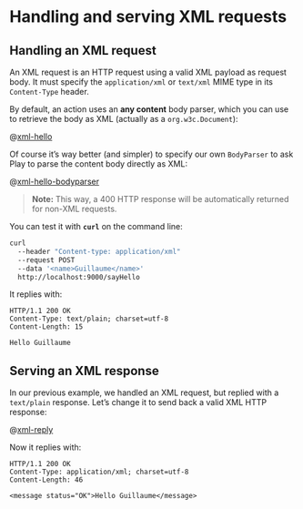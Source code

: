 <!--- Copyright (C) 2009-2016 Lightbend Inc. <https://www.lightbend.com> -->
# Handling and serving XML requests

## Handling an XML request

An XML request is an HTTP request using a valid XML payload as request body. It must specify the `application/xml` or `text/xml` MIME type in its `Content-Type` header.

By default, an action uses an **any content** body parser, which you can use to retrieve the body as XML (actually as a `org.w3c.Document`):

@[xml-hello](code/javaguide/xml/JavaXmlRequests.java)

Of course it’s way better (and simpler) to specify our own `BodyParser` to ask Play to parse the content body directly as XML:

@[xml-hello-bodyparser](code/javaguide/xml/JavaXmlRequests.java)

> **Note:** This way, a 400 HTTP response will be automatically returned for non-XML requests.

You can test it with **`curl`** on the command line:

```bash
curl 
  --header "Content-type: application/xml" 
  --request POST 
  --data '<name>Guillaume</name>' 
  http://localhost:9000/sayHello
```

It replies with:

```
HTTP/1.1 200 OK
Content-Type: text/plain; charset=utf-8
Content-Length: 15

Hello Guillaume
```

## Serving an XML response

In our previous example, we handled an XML request, but replied with a `text/plain` response. Let’s change it to send back a valid XML HTTP response:

@[xml-reply](code/javaguide/xml/JavaXmlRequests.java)

Now it replies with:

```
HTTP/1.1 200 OK
Content-Type: application/xml; charset=utf-8
Content-Length: 46

<message status="OK">Hello Guillaume</message>
```
